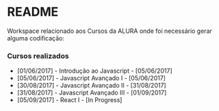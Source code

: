 # README #

Workspace relacionado aos Cursos da ALURA onde foi necessário gerar alguma codificação:

### Cursos realizados ###

* [01/06/2017] - Introdução ao Javascript - [05/06/2017]
* [05/06/2017] - Javascript Avançado I - [05/06/2017]
* [30/08/2017] - Javascript Avançado II - [31/08/2017]
* [31/08/2017] - Javascript Avançado III - [01/09/2017]
* [05/09/2017] - React I - [In Progress]